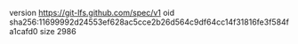 version https://git-lfs.github.com/spec/v1
oid sha256:11699992d24553ef628ac5cce2b26d564c9df64cc14f31816fe3f584fa1cafd0
size 2986
